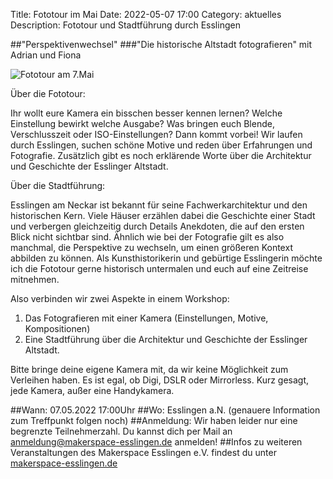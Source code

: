 Title: Fototour im Mai 
Date: 2022-05-07 17:00
Category: aktuelles
Description: Fototour und Stadtführung durch Esslingen 

##"Perspektivenwechsel"
###"Die historische Altstadt fotografieren"
mit Adrian und Fiona 

![Fototour am 7.Mai]({static}/images/aktuelles/photo1649435427.jpeg)

Über die Fototour:

Ihr wollt eure Kamera ein bisschen besser kennen lernen? Welche Einstellung bewirkt welche Ausgabe? Was bringen euch Blende, Verschlusszeit oder ISO-Einstellungen? Dann kommt vorbei! Wir laufen durch Esslingen, suchen schöne Motive und reden über Erfahrungen und Fotografie.
Zusätzlich gibt es noch erklärende Worte über die Architektur und Geschichte der Esslinger Altstadt.

Über die Stadtführung:

Esslingen am Neckar ist bekannt für seine Fachwerkarchitektur und den historischen Kern. Viele Häuser erzählen dabei die Geschichte einer Stadt und verbergen gleichzeitig durch Details Anekdoten, die auf den ersten Blick nicht sichtbar sind. Ähnlich wie bei der Fotografie gilt es also manchmal, die Perspektive zu wechseln, um einen größeren Kontext abbilden zu können. Als Kunsthistorikerin und gebürtige Esslingerin möchte ich die Fototour gerne historisch untermalen und euch auf eine Zeitreise mitnehmen.

Also verbinden wir zwei Aspekte in einem Workshop:
 
1) Das Fotografieren mit einer Kamera (Einstellungen, Motive, Kompositionen)
2) Eine Stadtführung über die Architektur und Geschichte der Esslinger Altstadt.

Bitte bringe deine eigene Kamera mit, da wir keine Möglichkeit zum Verleihen haben.
Es ist egal, ob Digi, DSLR oder Mirrorless. Kurz gesagt, jede Kamera, außer eine Handykamera.

##Wann: 07.05.2022 17:00Uhr
##Wo: Esslingen a.N. (genauere Information zum Treffpunkt folgen noch)
##Anmeldung: Wir haben leider nur eine begrenzte Teilnehmerzahl. Du kannst dich per Mail an [anmeldung@makerspace-esslingen.de](anmeldung@makerspace-esslingen.de) anmelden!
##Infos zu weiteren Veranstaltungen des Makerspace Esslingen e.V. findest du unter [makerspace-esslingen.de](https://makerspace-esslingen.de) 